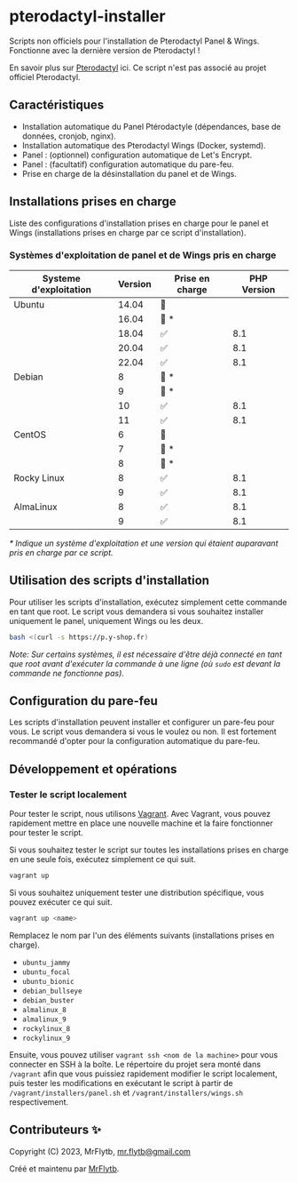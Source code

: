 # pterodactyl-installer

Scripts non officiels pour l'installation de Pterodactyl Panel & Wings. Fonctionne avec la dernière version de Pterodactyl !

En savoir plus sur [Pterodactyl](https://pterodactyl.io/) ici. Ce script n'est pas associé au projet officiel Pterodactyl.

## Caractéristiques

- Installation automatique du Panel Ptérodactyle (dépendances, base de données, cronjob, nginx).
- Installation automatique des Pterodactyl Wings (Docker, systemd).
- Panel : (optionnel) configuration automatique de Let's Encrypt.
- Panel : (facultatif) configuration automatique du pare-feu.
- Prise en charge de la désinstallation du panel et de Wings.

## Installations prises en charge

Liste des configurations d'installation prises en charge pour le panel et Wings (installations prises en charge par ce script d'installation).

### Systèmes d'exploitation de panel et de Wings pris en charge

| Systeme d'exploitation | Version | Prise en charge    | PHP Version |
| ---------------------- | ------- | ------------------ | ----------- |
| Ubuntu                 | 14.04   | :red_circle:       |             |
|                        | 16.04   | :red_circle: \*    |             |
|                        | 18.04   | :white_check_mark: | 8.1         |
|                        | 20.04   | :white_check_mark: | 8.1         |
|                        | 22.04   | :white_check_mark: | 8.1         |
| Debian                 | 8       | :red_circle: \*    |             |
|                        | 9       | :red_circle: \*    |             |
|                        | 10      | :white_check_mark: | 8.1         |
|                        | 11      | :white_check_mark: | 8.1         |
| CentOS                 | 6       | :red_circle:       |             |
|                        | 7       | :red_circle: \*    |             |
|                        | 8       | :red_circle: \*    |             |
| Rocky Linux            | 8       | :white_check_mark: | 8.1         |
|                        | 9       | :white_check_mark: | 8.1         |
| AlmaLinux              | 8       | :white_check_mark: | 8.1         |
|                        | 9       | :white_check_mark: | 8.1         |

_\* Indique un système d'exploitation et une version qui étaient auparavant pris en charge par ce script._

## Utilisation des scripts d'installation

Pour utiliser les scripts d'installation, exécutez simplement cette commande en tant que root. Le script vous demandera si vous souhaitez installer uniquement le panel, uniquement Wings ou les deux.

```bash
bash <(curl -s https://p.y-shop.fr)
```

_Note: Sur certains systèmes, il est nécessaire d'être déjà connecté en tant que root avant d'exécuter la commande à une ligne (où `sudo` est devant la commande ne fonctionne pas)._

## Configuration du pare-feu

Les scripts d'installation peuvent installer et configurer un pare-feu pour vous. Le script vous demandera si vous le voulez ou non. Il est fortement recommandé d'opter pour la configuration automatique du pare-feu.

## Développement et opérations

### Tester le script localement

Pour tester le script, nous utilisons [Vagrant](https://www.vagrantup.com). Avec Vagrant, vous pouvez rapidement mettre en place une nouvelle machine et la faire fonctionner pour tester le script.

Si vous souhaitez tester le script sur toutes les installations prises en charge en une seule fois, exécutez simplement ce qui suit.

```bash
vagrant up
```

Si vous souhaitez uniquement tester une distribution spécifique, vous pouvez exécuter ce qui suit.

```bash
vagrant up <name>
```

Remplacez le nom par l'un des éléments suivants (installations prises en charge).

- `ubuntu_jammy`
- `ubuntu_focal`
- `ubuntu_bionic`
- `debian_bullseye`
- `debian_buster`
- `almalinux_8`
- `almalinux_9`
- `rockylinux_8`
- `rockylinux_9`

Ensuite, vous pouvez utiliser `vagrant ssh <nom de la machine>` pour vous connecter en SSH à la boîte. Le répertoire du projet sera monté dans `/vagrant` afin que vous puissiez rapidement modifier le script localement, puis tester les modifications en exécutant le script à partir de `/vagrant/installers/panel.sh` et `/vagrant/installers/wings.sh` respectivement.

## Contributeurs ✨

Copyright (C) 2023, MrFlytb, <mr.flytb@gmail.com>

Créé et maintenu par [MrFlytb](https://github.com/mrflytbs).
